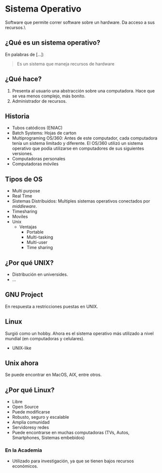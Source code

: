# Sistema Operativo

Software que permite correr software sobre un hardware. Da acceso a sus recursos.\

## ¿Qué es un sistema operativo?

En palabras de [...]:

> Es un sistema que maneja recursos de hardware

## ¿Qué hace?

1. Presenta al usuario una abstracción sobre una computadora.
   Hace que se vea menos complejo, más bonito.
2. Administrador de recursos.

## Historia

- Tubos catódicos (ENIAC)
- Batch Systems: Hojas de carton 
- Multiprograming OS/360: Antes de este computador, cada computadora tenía un sistema limitado y diferente. El OS/360 utilizó un sistema operativo que podía utilizarse en computadores de sus siguientes versiones.
- Computadoras personales
- Computadoras móviles

## Tipos de OS

* Multi purpose
* Real Time
* Sistemas Distribuidos: Multiples sistemas operativos conectados por _middleware_.
* Timesharing
* Moviles
* Unix
  * Ventajas
    * Portable
    * Multi-tasking
    * Multi-user
    * Time sharing


## ¿Por qué UNIX?

* Distribución en universides.
* ...

## GNU Project

En respuesta a restricciones puestas en UNIX.

## Linux

Surgió como un hobby. Ahora es el sistema operativo más utilizado a nivel mundial (en computadoras y celulares).

* UNIX-like

## Unix ahora

Se puede encontrar en MacOS, AIX, entre otros.

## ¿Por qué Linux?

* Libre
* Open Source
* Puede modificarse
* Robusto, seguro y escalable
* Amplia comunidad
* Servidoresy redes
* Puede encontrarse en muchas computadoras (TVs, Autos, Smartphones, Sistemas embebidos)

### En la Academia

* Utilizado para investigación, ya que se tienen bajos recursos económicos.
